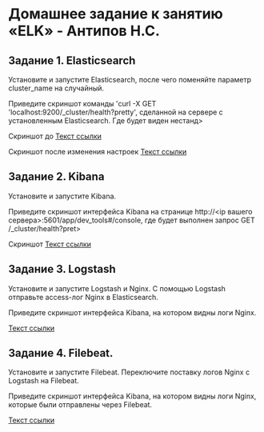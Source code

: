 # Домашнее задание к занятию «ELK» - Антипов Н.С.

## Задание 1. Elasticsearch
Установите и запустите Elasticsearch, после чего поменяйте параметр cluster_name на случайный.

Приведите скриншот команды 'curl -X GET 'localhost:9200/_cluster/health?pretty', сделанной на сервере с установленным Elasticsearch. Где будет виден нестанд>

Скриншот до
[Текст ссылки](https://github.com/NikolayAntipov/ELK/blob/main/img/1_1JPG.JPG)

Скриншот после изменения настроек
[Текст ссылки](https://www.example.com)


## Задание 2. Kibana
Установите и запустите Kibana.

Приведите скриншот интерфейса Kibana на странице http://<ip вашего сервера>:5601/app/dev_tools#/console, где будет выполнен запрос GET /_cluster/health?pret>

Скриншот
[Текст ссылки](https://www.example.com)

## Задание 3. Logstash
Установите и запустите Logstash и Nginx. С помощью Logstash отправьте access-лог Nginx в Elasticsearch.

Приведите скриншот интерфейса Kibana, на котором видны логи Nginx.

[Текст ссылки](https://www.example.com)

## Задание 4. Filebeat.
Установите и запустите Filebeat. Переключите поставку логов Nginx с Logstash на Filebeat.

Приведите скриншот интерфейса Kibana, на котором видны логи Nginx, которые были отправлены через Filebeat.

[Текст ссылки](https://www.example.com)
